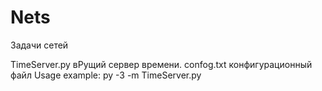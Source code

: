 # Nets
Задачи сетей

TimeServer.py вРущий сервер времени. confog.txt конфигурационный файл
Usage example: py -3 -m TimeServer.py
